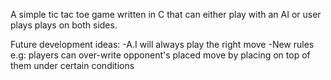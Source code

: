 A simple tic tac toe game written in C that can either play with an AI or user plays plays on both sides.

Future development ideas:
-A.I will always play the right move
-New rules e.g: players can over-write opponent's placed move by placing on top of them under certain conditions
